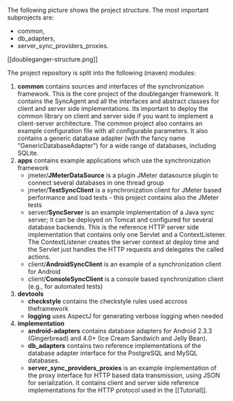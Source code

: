 The following picture shows the project structure. The most important subprojects are:

 * common,
 * db_adapters,
 * server_sync_providers_proxies.

[[doubleganger-structure.png]]

The project repository is split into the following (maven) modules:

1. **common** contains sources and interfaces of the synchronization framework. This is the core project of the doubleganger framework. It contains the SyncAgent and all the interfaces and abstract classes for client and server side implementations. Its important to deploy the common library on client and server side if you want to implement a client-server architecture. The common project also contains an example configuration file with all configurable parameters. It also contains a generic database adapter (with the fancy name "GenericDatabaseAdapter") for a wide range of databases, including SQLite.
2. **apps** contains example applications which use the synchronization framework
     * jmeter/**JMeterDataSource** is a plugin JMeter datasource plugin to connect several databases in one thread group
     * jmeter/**TestSyncClient** is a synchronization client for JMeter based performance and load tests - this project contains also the JMeter tests
     * server/**SyncServer** is an example implementation of a Java sync server; it can be deployed on Tomcat and configured for several database backends. This is the reference HTTP server side implementation that contains only one Servlet and a ContextListener. The ContextListener creates the server context at deploy time and the Servlet just handles the HTTP requests and delegates the called actions.
     * client/**AndroidSyncClient** is an example of a synchronization client for Android
     * client/**ConsoleSyncClient** is a console based synchronization client (e.g., for automated tests)
3. **devtools**
     * **checkstyle** contains the checkstyle rules used accross theframework
     * **logging** uses AspectJ for generating verbose logging when needed
4. **implementation**
     * **android-adapters** contains database adapters for Android 2.3.3 (Gingerbread) and 4.0+ (Ice Cream Sandwich and Jelly Bean).
     * **db_adapters** contains two reference implementations of the database adapter interface for the PostgreSQL and MySQL databases.
     * **server_sync_providers_proxies** is an example implementation of the proxy interface for HTTP based data transmission, using JSON for serialization. It contains client and server side reference implementations for the HTTP protocol used in the [[Tutorial]].


